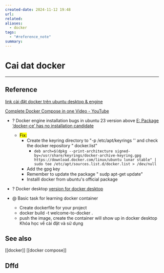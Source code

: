 ```yaml
---
created-date: 2024-11-12 19:48
url: 
related: 
aliases:
  - docker
tags:
  - "#reference_note"
summary:
---
```

# Cai dat docker 
---
## Reference
[link cài đặt docker trên ubuntu desktop & engine](https://docs.docker.com/engine/install/ubuntu/ ) 

[Complete Docker Compose in one Video - YouTube](https://www.youtube.com/watch?v=S8f5B8-BtzU&list=LL&index=2&t=520s) 
 - ? Docker  engine installation bugs in ubuntu 23 version above   [E: Package ‘docker-ce’ has no installation candidate](https://forums.docker.com/t/installing-docker-on-buster-e-package-docker-ce-has-no-installation-candidate/108397)
	 - <mark class="hltr-purple">Fix:</mark> 
		 - Create the keyring directory to "-p /etc/apt/keyrings '' and check the docker repository " docker.list" 
			 -  `deb arch=$(dpkg --print-architecture signed-by=/usr/share/keyrings/docker-archive-keyring.gpg https://download.docker.com/linux/ubuntu lunar stable" | sudo tee /etc/apt/sources.list.d/docker.list > /dev/null`
		 - Add the gpg key 
		 - Remember to update the package " sudp apt-get update"
		 - Installl docker from ubuntu's official package
- ? Docker desktop   [version for docker desktop ](https://docs.docker.com/desktop/release-notes/)


- @ Basic task for learning docker container 
	- Create dockerfile for your project 
	- docker build -t welcome-to-docker .
	- push the image, create the container will show up in docker desktop 
Khóa học về cài đặt và sử dụng 
## See also 
[[docker]]
[[docker compose]]
## Dffd
